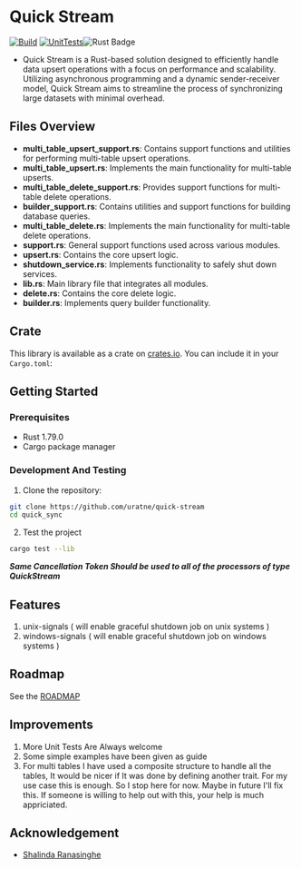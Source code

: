 # Quick Stream
[![Build](https://github.com/uratne/quick-stream/actions/workflows/build.yml/badge.svg)](https://github.com/uratne/quick-stream/actions/workflows/build.yml) [![UnitTests](https://github.com/uratne/quick-stream/actions/workflows/unit-tests.yml/badge.svg)](https://github.com/uratne/quick-stream/actions/workflows/unit-tests.yml)![Rust Badge](https://img.shields.io/badge/Rust-1.79.0-000?logo=rust&logoColor=fff&style=flat)

* Quick Stream is a Rust-based solution designed to efficiently handle data upsert operations with a focus on performance and scalability. Utilizing asynchronous programming and a dynamic sender-receiver model, Quick Stream aims to streamline the process of synchronizing large datasets with minimal overhead.

## Files Overview

- **multi_table_upsert_support.rs**: Contains support functions and utilities for performing multi-table upsert operations.
- **multi_table_upsert.rs**: Implements the main functionality for multi-table upserts.
- **multi_table_delete_support.rs**: Provides support functions for multi-table delete operations.
- **builder_support.rs**: Contains utilities and support functions for building database queries.
- **multi_table_delete.rs**: Implements the main functionality for multi-table delete operations.
- **support.rs**: General support functions used across various modules.
- **upsert.rs**: Contains the core upsert logic.
- **shutdown_service.rs**: Implements functionality to safely shut down services.
- **lib.rs**: Main library file that integrates all modules.
- **delete.rs**: Contains the core delete logic.
- **builder.rs**: Implements query builder functionality.

## Crate

This library is available as a crate on [crates.io](https://crates.io/crates/quick_stream). You can include it in your `Cargo.toml`:

## Getting Started

### Prerequisites

- Rust 1.79.0
- Cargo package manager

### Development And Testing

1. Clone the repository:

```sh
git clone https://github.com/uratne/quick-stream
cd quick_sync
```

2. Test the project

```sh
cargo test --lib
```

***Same Cancellation Token Should be used to all of the processors of type QuickStream***

## Features
1. unix-signals ( will enable graceful shutdown job on unix systems )
2. windows-signals ( will enable graceful shutdown job on windows systems )

## Roadmap
See the [ROADMAP](ROADMAP.md)

## Improvements
1. More Unit Tests Are Always welcome
2. Some simple examples have been given as guide
3. For multi tables I have used a composite structure to handle all the tables, It would be nicer if It was done by defining another trait. For my use case this is enough. So I stop here for now. Maybe in future I'll fix this. If someone is willing to help out with this, your help is much appriciated.


## Acknowledgement
* [Shalinda Ranasinghe](https://github.com/shalinda)
